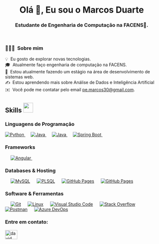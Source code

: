 <h1 align="center">Olá 👋, Eu sou o Marcos Duarte</h1>
<h3 align="center">Estudante de Engenharia de Computação na FACENS🌟.</h3>

<br>

### 👨🏻‍💻 &nbsp;Sobre mim

💡 &nbsp;Eu gosto de explorar novas tecnologias.\
🎓 &nbsp;Atualmente faço engenharia de computação na FACENS.\
🌱 &nbsp;Estou atualmente fazendo um estágio na área de desenvolvimento de sistemas web.\
✍️ &nbsp;Estou aprendendo mais sobre Análise de Dados e Inteligência Artificial\
✉️ &nbsp;Você pode me contatar pelo email pe.marcos30@gmail.com.

<h2> Skills <img src = "https://media2.giphy.com/media/QssGEmpkyEOhBCb7e1/giphy.gif?cid=ecf05e47a0n3gi1bfqntqmob8g9aid1oyj2wr3ds3mg700bl&rid=giphy.gif" width = 32px> </h2>

### Linguagens de Programação
<p align="left"> 
  
<a href="https://python.org/">
    <img alt="Python" src="https://img.shields.io/badge/Python-FFD43B?style=for-the-badge&logo=python&logoColor=darkgreen"/>
  </a>
  &emsp;
<a href="https://www.java.com/en/">
    <img alt="Java" src="https://img.shields.io/badge/Java-ED8B00?style=for-the-badge&logo=Java&logoColor=white"/>
  </a>
  &emsp;
  <a href="https://developer.mozilla.org/pt-BR/docs/Web/JavaScript">
    <img alt="Java" src="https://img.shields.io/badge/JavaScript-F7DF1E?style=for-the-badge&logo=JavaScript&logoColor=black"/>
  </a>
  &emsp;
  <a href="https://spring.io/">
    <img alt="Spring Boot" src="https://camo.githubusercontent.com/7d798ede2233b56431e6707226c348f5bc3d7a7151ca81db74717eed3f5b53f9/68747470733a2f2f696d672e736869656c64732e696f2f7374617469632f76313f7374796c653d666f722d7468652d6261646765266d6573736167653d537072696e672b426f6f7426636f6c6f723d364442333346266c6f676f3d537072696e672b426f6f74266c6f676f436f6c6f723d464646464646266c6162656c3d"/>
  </a>
  &emsp;

</p>

### Frameworks
<p align="left"> 
&emsp;
  <a href="https://angular.io" target="_blank"> 
     <img alt="Angular" src="https://img.shields.io/badge/Angular-DD0031?style=for-the-badge&logo=Angular&logoColor=white">
   </a>
  &emsp; 

### Databases & Hosting
<p align="left">
  &emsp;
    <a href="https://www.mysql.com/"><img alt="MySQL" src="https://img.shields.io/badge/MySQL-00000F?style=for-the-badge&logo=mysql&logoColor=white"></a>
  &emsp;
    <a href="https://www.mysql.com/"><img alt="PLSQL" src="https://img.shields.io/badge/PLSQL-D00000?style=for-the-badge&logo=oracle&logoColor=white"></a>
    &emsp;
    <a href="https://www.github.com"><img alt="GitHub Pages" src="https://img.shields.io/badge/GitHub-100000?style=for-the-badge&logo=github&logoColor=white"></a>
  &emsp;
    <a href="https://www.postgresql.org/"><img alt="GitHub Pages" src="https://camo.githubusercontent.com/95a15266c9b093e9070410fa62c8dcba6611e79edd738e0ded7ec5b52541d6c4/68747470733a2f2f696d672e736869656c64732e696f2f7374617469632f76313f7374796c653d666f722d7468652d6261646765266d6573736167653d506f737467726553514c26636f6c6f723d343136394531266c6f676f3d506f737467726553514c266c6f676f436f6c6f723d464646464646266c6162656c3d"></a>
  &emsp;

 ### Software & Ferramentas
 
<p>
  &emsp;
    <a href="#"><img alt="Git" src="https://img.shields.io/badge/Git-F05032?style=for-the-badge&logo=git&logoColor=white"></a>
  &emsp;
    <a href="#"><img alt="Linux" src="https://img.shields.io/badge/Linux-FCC624?style=for-the-badge&logo=linux&logoColor=black"></a>
  &emsp;
    <a href="#"><img alt="Visual Studio Code" src="https://img.shields.io/badge/Visual_Studio_Code-0078D4?style=for-the-badge&logo=visual%20studio%20code&logoColor=white"></a>
  &emsp;
    <a href="#"><img alt="Stack Overflow" src="https://img.shields.io/badge/Stack_Overflow-FE7A16?style=for-the-badge&logo=stack-overflow&logoColor=white"></a>
&emsp;
    <a href="#"><img alt="Postman" src="https://img.shields.io/badge/Postman-FF6C37?style=for-the-badge&logo=Postman&logoColor=white"></a>
     &emsp;
    <a href="#"><img alt="Azure DevOps" src="https://camo.githubusercontent.com/e390f20e5556c26f902300a4f5f6d1547caae6f89094cd77364b6e490d3bc89a/68747470733a2f2f696d672e736869656c64732e696f2f7374617469632f76313f7374796c653d666f722d7468652d6261646765266d6573736167653d417a7572652b4465764f707326636f6c6f723d303037384437266c6f676f3d417a7572652b4465764f7073266c6f676f436f6c6f723d464646464646266c6162656c3d"></a>
     &emsp;
  
    
</p>

<h3 align="left">Entre em contato:</h3>
<p align="left">
<a href="https://www.linkedin.com/in/duarte-marcos/" target="blank"><img align="center" src="https://raw.githubusercontent.com/rahuldkjain/github-profile-readme-generator/master/src/images/icons/Social/linked-in-alt.svg" alt="david mendoza ramos" height="30" width="40" /></a>
</p>
